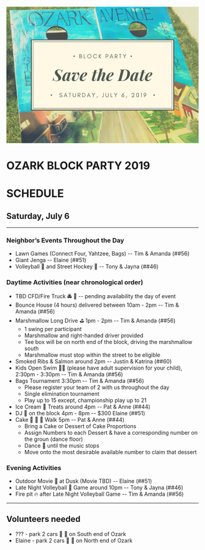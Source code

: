 ![Ozark Block Party](/assets/images/bpsign.jpg "Ozark Block Party")

# OZARK BLOCK PARTY 2019
# SCHEDULE 
## Saturday, July 6

-----

### Neighbor’s Events Throughout the Day
* Lawn Games (Connect Four, Yahtzee, Bags) -- Tim & Amanda (##56)
* Giant Jenga -- Elaine (##51)
* Volleyball 🏐 and Street Hockey 🏒 -- Tony & Jayna (##46)

### Daytime Activities (near chronological order)
* TBD CFD/Fire Truck 🚔 🚒 -- pending availability the day of event
* Bounce House (4 hours) delivered between 10am - 2pm -- Tim & Amanda (##56)
* Marshmallow Long Drive ⛳️ 1pm - 2pm -- Tim & Amanda (##56)
  * 1 swing per participant
  * Marshmallow and right-handed driver provided
  * Tee box will be on north end of the block, driving the marshmallow south
  * Marshmallow must stop within the street to be eligible
* Smoked Ribs & Salmon around 2pm -- Justin & Katrina (##60)
* Kids Open Swim 🏊‍♂️  (please have adult supervision for your child), 2:30pm - 3:30pm -- Tim & Amanda (##56)
* Bags Tournament 3:30pm -- Tim & Amanda (##56)
  * Please register your team of 2 with us throughout the day
  * Single elimination tournament
  * Play up to 15 except, championship play up to 21
* Ice Cream 🍦 Treats around 4pm -- Pat & Anne (##44)
* DJ 🎵 on the block 4pm - 8pm -- $300 Elaine (##51)
* Cake 🎂 🍰 🧁 Walk 5pm -- Pat & Anne (##44)
  * Bring a Cake or Dessert of Cake Proportions
  * Assign Numbers to each Dessert & have a corresponding number on the groun (dance floor)
  * Dance 💃 until the music stops
  * Move onto the most desirable available number to claim that dessert


### Evening Activities
* Outdoor Movie 🍿 at Dusk (Movie TBD) -- Elaine (##51)
* Late Night Volleyball 🏐 Game around 10pm -- Tony & Jayna (##46)
* Fire pit 🔥 after Late Night Volleyball Game -- Tim & Amanda (##56)

-------

## Volunteers needed
* ??? - park 2 cars 🚗 🚙 on South end of Ozark
* Elaine - park 2 cars 🚙 🚗 on North end of Ozark
